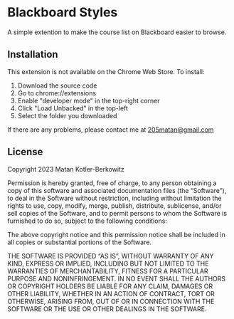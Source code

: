 # Blackboard Styles
A simple extention to make the course list on Blackboard easier to browse.

## Installation
This extension is not available on the Chrome Web Store. To install:
1. Download the source code
2. Go to chrome://extensions
3. Enable "developer mode" in the top-right corner
4. Click "Load Unbacked" in the top-left
5. Select the folder you downloaded

If there are any problems, please contact me at 205matan@gmail.com

## License

Copyright 2023 Matan Kotler-Berkowitz

Permission is hereby granted, free of charge, to any person obtaining a copy of this software and associated documentation files (the “Software”), to deal in the Software without restriction, including without limitation the rights to use, copy, modify, merge, publish, distribute, sublicense, and/or sell copies of the Software, and to permit persons to whom the Software is furnished to do so, subject to the following conditions:

The above copyright notice and this permission notice shall be included in all copies or substantial portions of the Software.

THE SOFTWARE IS PROVIDED “AS IS”, WITHOUT WARRANTY OF ANY KIND, EXPRESS OR IMPLIED, INCLUDING BUT NOT LIMITED TO THE WARRANTIES OF MERCHANTABILITY, FITNESS FOR A PARTICULAR PURPOSE AND NONINFRINGEMENT. IN NO EVENT SHALL THE AUTHORS OR COPYRIGHT HOLDERS BE LIABLE FOR ANY CLAIM, DAMAGES OR OTHER LIABILITY, WHETHER IN AN ACTION OF CONTRACT, TORT OR OTHERWISE, ARISING FROM, OUT OF OR IN CONNECTION WITH THE SOFTWARE OR THE USE OR OTHER DEALINGS IN THE SOFTWARE.

